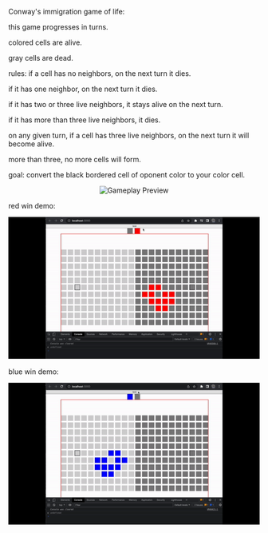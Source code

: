 Conway's immigration game of life:

this game progresses in turns. 

colored cells are alive. 

gray cells are dead. 

rules: 
if a cell has no neighbors, on the next turn it dies. 

if it has one neighbor, on the next turn it dies. 

if it has two or three live neighbors, it stays alive on the next turn.

if it has more than three live neighbors, it dies. 

on any given turn, if a cell has three live neighbors, on the next turn it will become alive. 

more than three, no more cells will form.

goal: convert the black bordered cell of oponent color to your color cell. 

<p align="center">
    <img width="1000" src="https://j.gifs.com/16Nqvq.gif" alt="Gameplay Preview">
</p>

red win demo:
<p align="center">
    <img width="1000" src="https://github.com/sophia-pung/gameOfLife/blob/main/client/public/red.gif" alt="Gameplay Preview">
</p>

blue win demo:
<p align="center">
    <img width="1000" src="https://github.com/sophia-pung/gameOfLife/blob/main/client/public/blue.gif" alt="Gameplay Preview">
</p>
